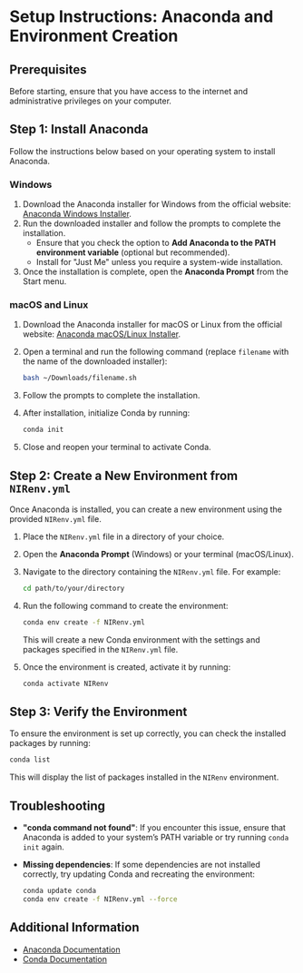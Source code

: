 
# Setup Instructions: Anaconda and Environment Creation

## Prerequisites

Before starting, ensure that you have access to the internet and administrative privileges on your computer.

## Step 1: Install Anaconda

Follow the instructions below based on your operating system to install Anaconda.

### Windows

1. Download the Anaconda installer for Windows from the official website: [Anaconda Windows Installer](https://www.anaconda.com/products/individual).
2. Run the downloaded installer and follow the prompts to complete the installation.
   - Ensure that you check the option to **Add Anaconda to the PATH environment variable** (optional but recommended).
   - Install for "Just Me" unless you require a system-wide installation.
3. Once the installation is complete, open the **Anaconda Prompt** from the Start menu.

### macOS and Linux

1. Download the Anaconda installer for macOS or Linux from the official website: [Anaconda macOS/Linux Installer](https://www.anaconda.com/products/individual).
2. Open a terminal and run the following command (replace `filename` with the name of the downloaded installer):

   ```bash
   bash ~/Downloads/filename.sh
   ```

3. Follow the prompts to complete the installation.
4. After installation, initialize Conda by running:

   ```bash
   conda init
   ```

5. Close and reopen your terminal to activate Conda.

## Step 2: Create a New Environment from `NIRenv.yml`

Once Anaconda is installed, you can create a new environment using the provided `NIRenv.yml` file.

1. Place the `NIRenv.yml` file in a directory of your choice.
2. Open the **Anaconda Prompt** (Windows) or your terminal (macOS/Linux).
3. Navigate to the directory containing the `NIRenv.yml` file. For example:

   ```bash
   cd path/to/your/directory
   ```

4. Run the following command to create the environment:

   ```bash
   conda env create -f NIRenv.yml
   ```

   This will create a new Conda environment with the settings and packages specified in the `NIRenv.yml` file.

5. Once the environment is created, activate it by running:

   ```bash
   conda activate NIRenv
   ```

## Step 3: Verify the Environment

To ensure the environment is set up correctly, you can check the installed packages by running:

```bash
conda list
```

This will display the list of packages installed in the `NIRenv` environment.

## Troubleshooting

- **"conda command not found"**: If you encounter this issue, ensure that Anaconda is added to your system’s PATH variable or try running `conda init` again.
- **Missing dependencies**: If some dependencies are not installed correctly, try updating Conda and recreating the environment:

  ```bash
  conda update conda
  conda env create -f NIRenv.yml --force
  ```

## Additional Information

- [Anaconda Documentation](https://docs.anaconda.com/)
- [Conda Documentation](https://docs.conda.io/)
